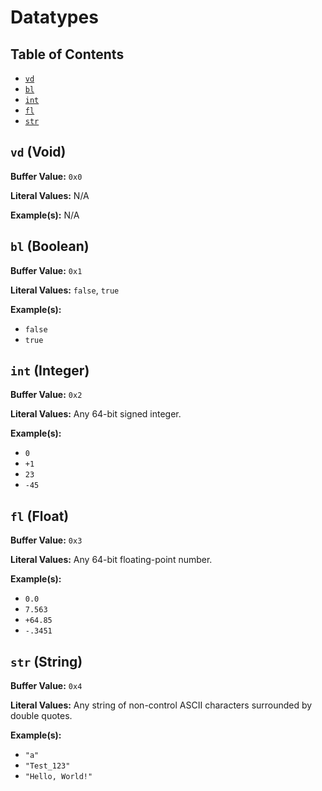 # Datatypes

## Table of Contents
- [`vd`](#vd-void)
- [`bl`](#bl-boolean)
- [`int`](#int-integer)
- [`fl`](#fl-float)
- [`str`](#str-string)

## `vd` (Void)
**Buffer Value:** `0x0`

**Literal Values:** N/A

**Example(s):** N/A

## `bl` (Boolean)
**Buffer Value:** `0x1`

**Literal Values:** `false`, `true`

**Example(s):**
- `false`
- `true`

## `int` (Integer)
**Buffer Value:** `0x2`

**Literal Values:** Any 64-bit signed integer.

**Example(s):**
- `0`
- `+1`
- `23`
- `-45`

## `fl` (Float)
**Buffer Value:** `0x3`

**Literal Values:** Any 64-bit floating-point number.

**Example(s):**
- `0.0`
- `7.563`
- `+64.85`
- `-.3451`

## `str` (String)
**Buffer Value:** `0x4`

**Literal Values:** Any string of non-control ASCII characters surrounded by double quotes.

**Example(s):**
- `"a"`
- `"Test_123"`
- `"Hello, World!"`